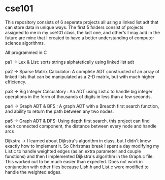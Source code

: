 # cse101
This repository consists of 6 seperate projects all using a linked list adt that can store data in unique ways. The first 5 folders consist of projects assigned to me in my cse101 class, the last one, and other's I may add in the future are mine that I created to have a better understanding of computer science algorithms.

All programmed in C

pa1 -> Lex & List: sorts strings alphatetically using linked list adt

pa2 -> Sparse Matrix Calculator: A complete ADT constructed of an array of linked lists that can be manipulated as a 2-D matrix, but with much higher efficiency.

pa3 -> Big Integer Calculatory : An ADT using List.c to handle big integer operations in the form of thousands of digits in less than a few seconds.

pa4 -> Graph ADT & BFS : A graph ADT with a Breadth first search function, and ability to return the path between any two nodes.

pa5 -> Graph ADT & DFS: Using depth first search, this project can find each connected component, the distance between every node and handle arcs

Dijkstra -> I learned about Dijkstra's algorithm in class, but I didn't know exactly how to implement it. So Christmas break I spent a day modifying my List.c to handle weighted edges (as an extra parameter and couple functions) and then I implemented Dijkstra's algorithm in the Graph.c file. This worked out to be much easier than expected. Does not work in conjunction with other files because Lish.h and List.c were modified to handle the weighted edges.
